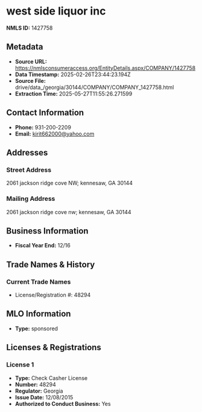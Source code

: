 # west side liquor inc

**NMLS ID:** 1427758

## Metadata
- **Source URL:** https://nmlsconsumeraccess.org/EntityDetails.aspx/COMPANY/1427758
- **Data Timestamp:** 2025-02-26T23:44:23.194Z
- **Source File:** drive/data_/georgia/30144/COMPANY/COMPANY_1427758.html
- **Extraction Time:** 2025-05-27T11:55:26.271599

## Contact Information
- **Phone:** 931-200-2209
- **Email:** kirit662000@yahoo.com

## Addresses
### Street Address
2061 jackson ridge cove NW; kennesaw, GA 30144

### Mailing Address
2061 jackson ridge cove nw; kennesaw, GA 30144

## Business Information
- **Fiscal Year End:** 12/16

## Trade Names & History
### Current Trade Names
- License/Registration #: 48294

## MLO Information
- **Type:** sponsored

## Licenses & Registrations

### License 1
- **Type:** Check Casher License
- **Number:** 48294
- **Regulator:** Georgia
- **Issue Date:** 12/08/2015
- **Authorized to Conduct Business:** Yes
